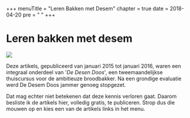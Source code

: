 +++
menuTitle = "Leren Bakken met Desem"
chapter = true
date = 2018-04-20
pre = "<i class='fa fa-graduation-cap'></i> "
+++


# Leren bakken met desem

![](/images/desemdoos-flyer.jpg)

Deze artikels, gepubliceerd van januari 2015 tot januari 2016, waren een integraal onderdeel van '_De Desen Doos_', een tweemaandelijkse thuiscursus voor de ambitieuze broodbakker. Na een grondige evaluatie werd De Desem Doos jammer genoeg stopgezet. 

Dat mag echter niet betekenen dat deze kennis verloren gaat. Daarom besliste ik de artikels hier, volledig gratis, te publiceren. Strop dus die mouwen op en kies een van de artikels links in het menu.

